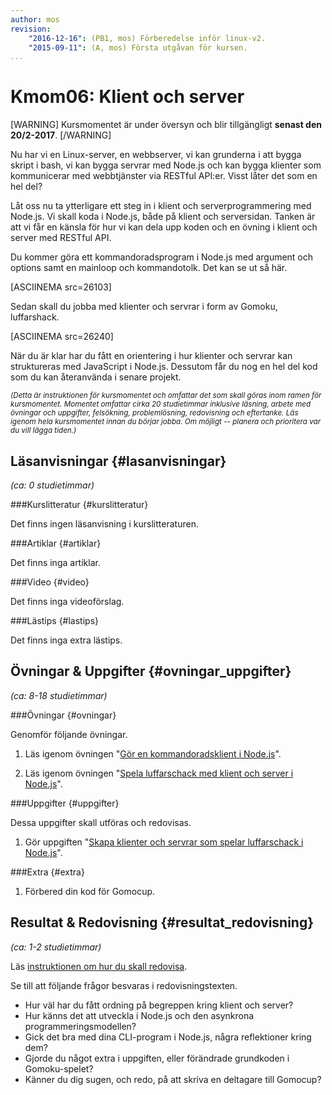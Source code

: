 ```yaml
---
author: mos
revision:
    "2016-12-16": (PB1, mos) Förberedelse inför linux-v2.
    "2015-09-11": (A, mos) Första utgåvan för kursen.
...
```

Kmom06: Klient och server
==================================

[WARNING]
Kursmomentet är under översyn och blir tillgängligt **senast den 20/2-2017**.
[/WARNING]

Nu har vi en Linux-server, en webbserver, vi kan grunderna i att bygga skript i bash, vi kan bygga servrar med Node.js och kan bygga klienter som kommunicerar med webbtjänster via RESTful API:er. Visst låter det som en hel del?

Låt oss nu ta ytterligare ett steg in i klient och serverprogrammering med Node.js. Vi skall koda i Node.js, både på klient och serversidan. Tanken är att vi får en känsla för hur vi kan dela upp koden och en övning i klient och server med RESTful API.



<!--more-->

Du kommer göra ett kommandoradsprogram i Node.js med argument och options samt en mainloop och kommandotolk. Det kan se ut så här.

[ASCIINEMA src=26103]

Sedan skall du jobba med klienter och servrar i form av Gomoku, luffarshack.

[ASCIINEMA src=26240]

När du är klar har du fått en orientering i hur klienter och servrar kan struktureras med JavaScript i Node.js. Dessutom får du nog en hel del kod som du kan återanvända i senare projekt.


<small>*(Detta är instruktionen för kursmomentet och omfattar det som skall göras inom ramen för kursmomentet. Momentet omfattar cirka 20 studietimmar inklusive läsning, arbete med övningar och uppgifter, felsökning, problemlösning, redovisning och eftertanke. Läs igenom hela kursmomentet innan du börjar jobba. Om möjligt -- planera och prioritera var du vill lägga tiden.)*</small>



Läsanvisningar  {#lasanvisningar}
---------------------------------

*(ca: 0 studietimmar)*


###Kurslitteratur  {#kurslitteratur}

Det finns ingen läsanvisning i kurslitteraturen.



###Artiklar {#artiklar}

Det finns inga artiklar.



###Video  {#video}

Det finns inga videoförslag.



###Lästips {#lastips}

Det finns inga extra lästips.




Övningar & Uppgifter  {#ovningar_uppgifter}
-------------------------------------------

*(ca: 8-18 studietimmar)*



###Övningar {#ovningar}

Genomför följande övningar.

1. Läs igenom övningen "[Gör en kommandoradsklient i Node.js](kunskap/gor-en-kommandoradsklient-i-node-js)".

1. Läs igenom övningen "[Spela luffarschack med klient och server i Node.js](kunskap/spela-luffarschack-med-klient-och-server-i-node-js)".



###Uppgifter {#uppgifter}

Dessa uppgifter skall utföras och redovisas.

1. Gör uppgiften "[Skapa klienter och servrar som spelar luffarschack i Node.js](uppgift/skapa-klienter-och-servrar-som-spelar-luffarschack-i-node-js)".



###Extra {#extra}

1. Förbered din kod för Gomocup.



Resultat & Redovisning  {#resultat_redovisning}
-----------------------------------------------

*(ca: 1-2 studietimmar)*

Läs [instruktionen om hur du skall redovisa](kurser/linux-v2/redovisa).

Se till att följande frågor besvaras i redovisningstexten.

* Hur väl har du fått ordning på begreppen kring klient och server?
* Hur känns det att utveckla i Node.js och den asynkrona programmeringsmodellen?
* Gick det bra med dina CLI-program i Node.js, några reflektioner kring dem?
* Gjorde du något extra i uppgiften, eller förändrade grundkoden i Gomoku-spelet?
* Känner du dig sugen, och redo, på att skriva en deltagare till Gomocup?
